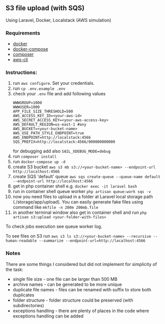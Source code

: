 ## S3 file upload (with SQS)
Using Laravel, Docker, Localstack (AWS simulation)
### Requirements
* [docker](https://docs.docker.com/get-docker/)
* [docker-compose](https://docs.docker.com/compose/install/)
* [composer](https://getcomposer.org/)
* [aws-cli](https://github.com/aws/aws-cli)

### Instructions:
1) run `aws configure`. Set your credentials.
2) run `cp .env.example .env`
3) check your `.env` file and add following values
    ```dotenv
    WWWGROUP=1000
    WWWUSER=1000
    APP_FILE_SIZE_THRESHOLD=500
    AWS_ACCESS_KEY_ID=<your-aws-id>
    AWS_SECRET_ACCESS_KEY=<your-aws-access-key>
    AWS_DEFAULT_REGION=us-east-1 #any
    AWS_BUCKET=<your-bucket-name>
    AWS_USE_PATH_STYLE_ENDPOINT=true
    AWS_ENDPOINT=http://localstack:4566
    SQS_PREFIX=http://localstack:4566/000000000000
    ```
   for debugging add also `SAIL_XDEBUG_MODE=debug`
4) run `composer install`
5) run `docker-compose up -d`
6) create S3 bucket `aws s3 mb s3://<your-bucket-name> --endpoint-url http://localhost:4566`
7) create SQS 'default' queue `aws sqs create-queue --queue-name default --endpoint-url http://localhost:4566`
8) get in php container shell e.g. `docker exec -it laravel bash`
9) run in container shell queue worker `php artisan queue:work sqs -v`
10) now you need files to upload in a folder at Laravel local storage path (./storage/app/upload). You can easily
    generate fake files using command like `mkfile -n 200m 200mb.file`
11) in another terminal window also get in container shell and run `php artisan s3:upload <your-folder-with-files>`

To check jobs execution see queue worker log.

To see files on S3 run `aws s3 ls s3://<your-bucket-name> --recursive --human-readable --summarize --endpoint-url=http://localhost:4566`

### Notes
There are some things I considered but did not implement for simplicity of the task:
* single file size - one file can be larger than 500 MB
* archive names - can be generated to be more unique
* duplicate file names - files can be renamed with suffix to store both duplicates
* folder structure - folder structure could be preserved (with subdirectories)
* exceptions handling - there are plenty of places in the code where exceptions handling can be added
